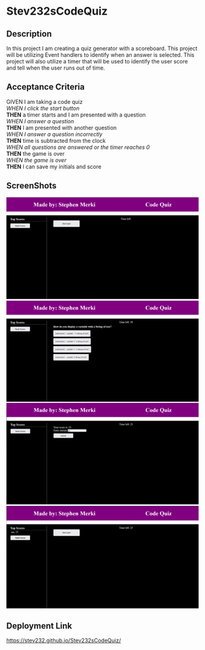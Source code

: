 # Stev232sCodeQuiz

## Description

In this project I am creating a quiz generator with a scoreboard. This project will be utilizing Event handlers to identify when an answer is selected. This project will also utilize a timer that will be used to identify the user score and tell when the user runs out of time.

## Acceptance Criteria

GIVEN I am taking a code quiz<br>
*WHEN I click the start button*<br>
__THEN__ a timer starts and I am presented with a question<br>
*WHEN I answer a question*<br>
__THEN__ I am presented with another question<br>
*WHEN I answer a question incorrectly*<br>
__THEN__ time is subtracted from the clock<br>
*WHEN all questions are answered or the timer reaches 0*<br>
__THEN__ the game is over<br>
*WHEN the game is over*<br>
__THEN__ I can save my initials and score<br>

## ScreenShots

![PLOT](./assets/screenshots/blankPage.PNG)
![PLOT](./assets/screenshots/quizStart.PNG)
![PLOT](./assets/screenshots/addInitials.PNG)
![PLOT](./assets/screenshots/scoreBoard.PNG)

## Deployment Link

https://stev232.github.io/Stev232sCodeQuiz/